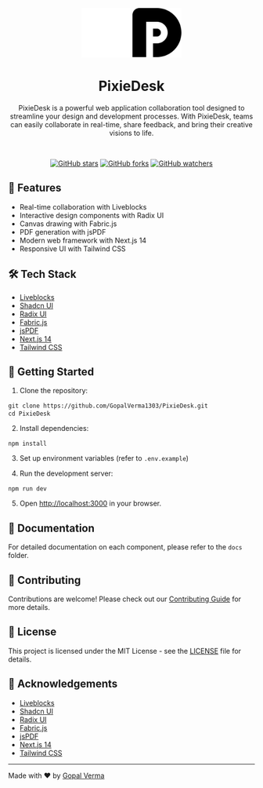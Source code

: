 <div align="center">

<div align="center">
  <img src="https://github.com/GopalVerma1303/PixieDesk/blob/bbfb2ab4ba843b3ba04f18ff7c3f8be248930162/public/assets/pd-light.png#gh-dark-mode-only" alt="AutoForge Logo" height="100">
  <img src="https://github.com/GopalVerma1303/PixieDesk/blob/bbfb2ab4ba843b3ba04f18ff7c3f8be248930162/public/assets/pd-dark.png#gh-light-mode-only" alt="AutoForge Logo" height="100">
</div>

# PixieDesk

PixieDesk is a powerful web application collaboration tool designed to streamline your design and development processes. With PixieDesk, teams can easily collaborate in real-time, share feedback, and bring their creative visions to life.

<br />

[![GitHub stars](https://img.shields.io/github/stars/GopalVerma1303/PixieDesk.svg?style=social&label=Star)](https://github.com/GopalVerma1303/PixieDesk)
[![GitHub forks](https://img.shields.io/github/forks/GopalVerma1303/PixieDesk.svg?style=social&label=Fork)](https://github.com/GopalVerma1303/PixieDesk/fork)
[![GitHub watchers](https://img.shields.io/github/watchers/GopalVerma1303/PixieDesk.svg?style=social&label=Watch)](https://github.com/GopalVerma1303/PixieDesk)

</div>

## 🚀 Features

- Real-time collaboration with Liveblocks
- Interactive design components with Radix UI
- Canvas drawing with Fabric.js
- PDF generation with jsPDF
- Modern web framework with Next.js 14
- Responsive UI with Tailwind CSS

## 🛠️ Tech Stack

- [Liveblocks](https://liveblocks.io/)
- [Shadcn UI](https://ui.shadcn.com/)
- [Radix UI](https://www.radix-ui.com/)
- [Fabric.js](http://fabricjs.com/)
- [jsPDF](https://github.com/parallax/jsPDF)
- [Next.js 14](https://nextjs.org/)
- [Tailwind CSS](https://tailwindcss.com/)

## 🚀 Getting Started

1. Clone the repository:

```
git clone https://github.com/GopalVerma1303/PixieDesk.git
cd PixieDesk
```

2. Install dependencies:

```
npm install
```

3. Set up environment variables (refer to `.env.example`)

4. Run the development server:

```
npm run dev
```

5. Open [http://localhost:3000](http://localhost:3000) in your browser.

## 📝 Documentation

For detailed documentation on each component, please refer to the `docs` folder.

## 🤝 Contributing

Contributions are welcome! Please check out our [Contributing Guide](CONTRIBUTING.md) for more details.

## 📄 License

This project is licensed under the MIT License - see the [LICENSE](LICENSE) file for details.

## 🙏 Acknowledgements

- [Liveblocks](https://liveblocks.io/)
- [Shadcn UI](https://ui.shadcn.com/)
- [Radix UI](https://www.radix-ui.com/)
- [Fabric.js](http://fabricjs.com/)
- [jsPDF](https://github.com/parallax/jsPDF)
- [Next.js 14](https://nextjs.org/)
- [Tailwind CSS](https://tailwindcss.com/)

---

Made with ❤️ by [Gopal Verma](https://github.com/GopalVerma1303)
